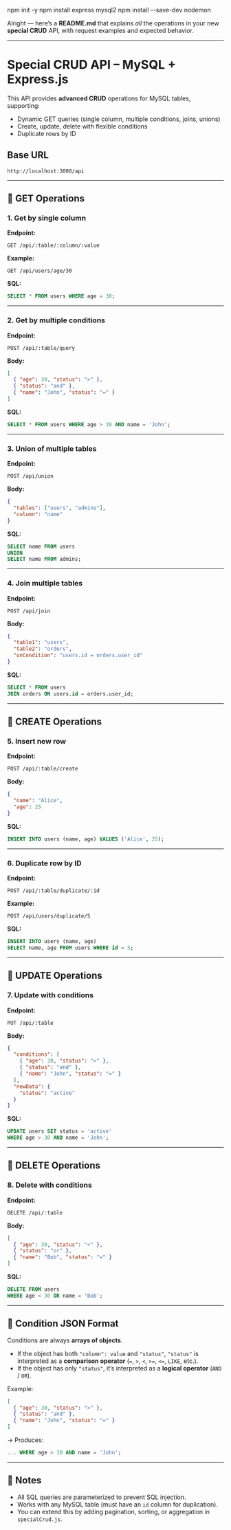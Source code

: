 npm init -y
npm install express mysql2
npm install --save-dev nodemon

Alright — here’s a **README.md** that explains *all* the operations in your new **special CRUD** API, with request examples and expected behavior.

---

# **Special CRUD API – MySQL + Express.js**

This API provides **advanced CRUD** operations for MySQL tables, supporting:

* Dynamic GET queries (single column, multiple conditions, joins, unions)
* Create, update, delete with flexible conditions
* Duplicate rows by ID

## **Base URL**

```
http://localhost:3000/api
```

---

## **📌 GET Operations**

### 1. **Get by single column**

**Endpoint:**

```
GET /api/:table/:column/:value
```

**Example:**

```
GET /api/users/age/30
```

**SQL:**

```sql
SELECT * FROM users WHERE age = 30;
```

---

### 2. **Get by multiple conditions**

**Endpoint:**

```
POST /api/:table/query
```

**Body:**

```json
[
  { "age": 30, "status": ">" },
  { "status": "and" },
  { "name": "John", "status": "=" }
]
```

**SQL:**

```sql
SELECT * FROM users WHERE age > 30 AND name = 'John';
```

---

### 3. **Union of multiple tables**

**Endpoint:**

```
POST /api/union
```

**Body:**

```json
{
  "tables": ["users", "admins"],
  "column": "name"
}
```

**SQL:**

```sql
SELECT name FROM users
UNION
SELECT name FROM admins;
```

---

### 4. **Join multiple tables**

**Endpoint:**

```
POST /api/join
```

**Body:**

```json
{
  "table1": "users",
  "table2": "orders",
  "onCondition": "users.id = orders.user_id"
}
```

**SQL:**

```sql
SELECT * FROM users
JOIN orders ON users.id = orders.user_id;
```

---

## **📌 CREATE Operations**

### 5. **Insert new row**

**Endpoint:**

```
POST /api/:table/create
```

**Body:**

```json
{
  "name": "Alice",
  "age": 25
}
```

**SQL:**

```sql
INSERT INTO users (name, age) VALUES ('Alice', 25);
```

---

### 6. **Duplicate row by ID**

**Endpoint:**

```
POST /api/:table/duplicate/:id
```

**Example:**

```
POST /api/users/duplicate/5
```

**SQL:**

```sql
INSERT INTO users (name, age) 
SELECT name, age FROM users WHERE id = 5;
```

---

## **📌 UPDATE Operations**

### 7. **Update with conditions**

**Endpoint:**

```
PUT /api/:table
```

**Body:**

```json
{
  "conditions": [
    { "age": 30, "status": ">" },
    { "status": "and" },
    { "name": "John", "status": "=" }
  ],
  "newData": {
    "status": "active"
  }
}
```

**SQL:**

```sql
UPDATE users SET status = 'active'
WHERE age > 30 AND name = 'John';
```

---

## **📌 DELETE Operations**

### 8. **Delete with conditions**

**Endpoint:**

```
DELETE /api/:table
```

**Body:**

```json
[
  { "age": 30, "status": "<" },
  { "status": "or" },
  { "name": "Bob", "status": "=" }
]
```

**SQL:**

```sql
DELETE FROM users
WHERE age < 30 OR name = 'Bob';
```

---

## **📌 Condition JSON Format**

Conditions are always **arrays of objects**.

* If the object has both `"column": value` and `"status"`, `"status"` is interpreted as a **comparison operator** (`=`, `>`, `<`, `>=`, `<=`, `LIKE`, etc.).
* If the object has only `"status"`, it’s interpreted as a **logical operator** (`AND` / `OR`).

Example:

```json
[
  { "age": 30, "status": ">" },
  { "status": "and" },
  { "name": "John", "status": "=" }
]
```

→ Produces:

```sql
... WHERE age > 30 AND name = 'John';
```

---

## **📌 Notes**

* All SQL queries are parameterized to prevent SQL injection.
* Works with any MySQL table (must have an `id` column for duplication).
* You can extend this by adding pagination, sorting, or aggregation in `specialCrud.js`.

